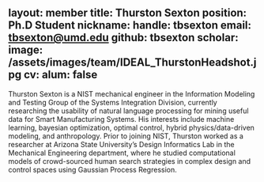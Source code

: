 layout: member
title: Thurston Sexton
position: Ph.D Student
nickname: 
handle: tbsexton
email: tbsexton@umd.edu
github: tbsexton
scholar:
image: /assets/images/team/IDEAL_ThurstonHeadshot.jpg
cv: 
alum: false
---
Thurston Sexton is a NIST mechanical engineer in the Information Modeling and Testing Group of the Systems Integration Division, currently researching the usability of natural language processing for mining useful data for Smart Manufacturing Systems. His interests include machine learning, bayesian optimization, optimal control, hybrid physics/data-driven modeling, and anthropology. Prior to joining NIST, Thurston worked as a researcher at Arizona State University’s Design Informatics Lab in the Mechanical Engineering department, where he studied computational models of crowd-sourced human search strategies in complex design and control spaces using Gaussian Process Regression.

